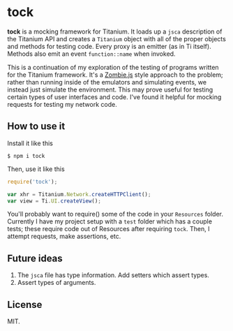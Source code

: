 # tock

**tock** is a mocking framework for Titanium.  It loads up a `jsca` description
of the Titanium API and creates a `Titanium` object with all of the proper
objects and methods for testing code.  Every proxy is an emitter (as in Ti
itself).  Methods also emit an event `function::name` when invoked.

This is a continuation of my exploration of the testing of programs written for the
Titanium framework.  It's a [Zombie.js](http://zombie.labnotes.org/) style
approach to the problem; rather than running inside of the emulators and 
simulating events, we instead just simulate the environment.  This may prove
useful for testing certain types of user interfaces and code.  I've found it
helpful for mocking requests for testing my network code.

## How to use it

Install it like this

```shell
$ npm i tock
```

Then, use it like this

```javascript
require('tock');

var xhr = Titanium.Network.createHTTPClient();
var view = Ti.UI.createView();
```

You'll probably want to require() some of the code in your `Resources` folder.
Currently I have my project setup with a `test` folder which has a couple tests;
these require code out of Resources after requiring `tock`.  Then, I attempt
requests, make assertions, etc.

## Future ideas

1. The `jsca` file has type information.  Add setters which assert types.
2. Assert types of arguments.

## License

MIT.
